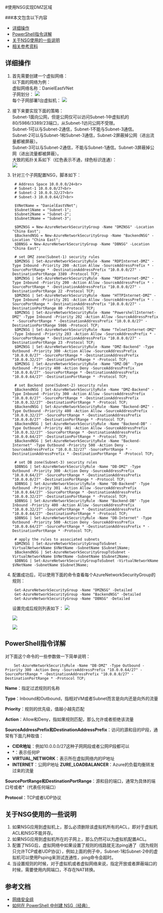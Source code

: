 <properties 
	pageTitle="使用NSG实现DMZ区域" 
	description="本页介绍如何使用Powershell 指令构建NSG" 
	services="virtual network" 
	documentationCenter="" 
	authors=""
	manager="" 
	editor=""/>
<tags ms.service="virtual network" ms.date="" wacn.date="1/4/2016"/>

#使用NSG实现DMZ区域

###本文包含以下内容
- [详细操作](#detail)
- [PowerShell指令详解](#command)
- [关于NSG使用的一些说明](#description)
- [相关参考资料](#resource)
 
## <a id="detail"></a>详细操作
 
1. 首先需要创建一个虚拟网络：</br>
   以下面的网络为例：</br>
   虚拟网络名称：DanielEastVNet</br>
   子网划分：
   ![](./media/virtual-network-use-nsg-dmz/subnet.png)<br>
   每个子网部署1台虚拟机：
   ![](./media/virtual-network-use-nsg-dmz/subnet-and-vm.png)<br>
2. 接下来要实现下面的策略：<br>
   Subnet-1面向公网，但是公网仅可以访问Subnet-1中虚拟机的80/5986/3389/23端口，从Subnet-1访问公网不受限。<br>
   Subnet-1可以与Subnet-2通信，Subnet-1不能与Subnet-3通信。<br>
   Subnet-2可以与Subnet-1和Subnet-3通信，Subnet-2屏蔽掉公网（进出流量都被屏蔽）。<br>
   Subnet-3可以与Subnet-2通信，不能与Subnet-1通信。Subnet-3屏蔽掉公网（进出流量都被屏蔽）。<br>
   大致的拓扑关系如下（红色表示不通，绿色标识连通）：<br>
   ![](./media/virtual-network-use-nsg-dmz/nsg-relation.png)<br>
 
3. 针对三个子网配置NSG，脚本如下：

		# Address Space 10.0.0.0/24<br>
		# Subnet-1 10.0.0.0/27<br>
		# Subnet-2 10.0.0.32/27<br>
		# Subnet-3 10.0.0.64/27<br>
		 
		$VNetName = "DanielEastVNet";
		$Subnet1Name = "Subnet-1";
		$Subnet2Name = "Subnet-2";
		$Subnet3Name = "Subnet-3";
		 
		$DMZNSG = New-AzureNetworkSecurityGroup -Name "DMZNSG" -Location "China East";
		$BackendNSG = New-AzureNetworkSecurityGroup -Name "BackendNSG" -Location "China East";
		$DBNSG = New-AzureNetworkSecurityGroup -Name "DBNSG" -Location "China East";
		 
		# set DMZ zone(Subnet-1) security rules
		$DMZNSG | Set-AzureNetworkSecurityRule -Name "RDPInternet-DMZ" -Type Inbound -Priority 200 -Action Allow -SourceAddressPrefix * -SourcePortRange * -DestinationAddressPrefix "10.0.0.0/27" -DestinationPortRange 3389 -Protocol TCP;
		$DMZNSG | Set-AzureNetworkSecurityRule -Name "RDPInternet-DMZ" -Type Inbound -Priority 200 -Action Allow -SourceAddressPrefix * -SourcePortRange * -DestinationAddressPrefix "10.0.0.0/27" -DestinationPortRange 22 -Protocol TCP;
		$DMZNSG | Set-AzureNetworkSecurityRule -Name "HTTPInternet-DMZ" -Type Inbound -Priority 201 -Action Allow -SourceAddressPrefix * -SourcePortRange * -DestinationAddressPrefix "10.0.0.0/27" -DestinationPortRange 80 -Protocol TCP;
		$DMZNSG | Set-AzureNetworkSecurityRule -Name "PowershellInternet-DMZ" -Type Inbound -Priority 202 -Action Allow -SourceAddressPrefix * -SourcePortRange * -DestinationAddressPrefix "10.0.0.0/27" -DestinationPortRange 5986 -Protocol TCP;
		$DMZNSG | Set-AzureNetworkSecurityRule -Name "TelnetInternet-DMZ" -Type Inbound -Priority 203 -Action Allow -SourceAddressPrefix * -SourcePortRange * -DestinationAddressPrefix "10.0.0.0/27" -DestinationPortRange 23 -Protocol TCP;
		$DMZNSG | Set-AzureNetworkSecurityRule -Name "DMZ-Backend" -Type Outbound -Priority 300 -Action Allow -SourceAddressPrefix "10.0.0.0/27" -SourcePortRange * -DestinationAddressPrefix "10.0.0.32/27" -DestinationPortRange * -Protocol TCP;
		$DMZNSG | Set-AzureNetworkSecurityRule -Name "DMZ-DB" -Type Outbound -Priority 400 -Action Deny -SourceAddressPrefix "10.0.0.0/27" -SourcePortRange * -DestinationAddressPrefix "10.0.0.64/27" -DestinationPortRange * -Protocol TCP;
		 
		# set Backend zone(Subnet-2) security rules
		$BackendNSG | Set-AzureNetworkSecurityRule -Name "DMZ-Backend" -Type Inbound -Priority 300 -Action Allow -SourceAddressPrefix "10.0.0.0/27" -SourcePortRange * -DestinationAddressPrefix "10.0.0.32/27" -DestinationPortRange * -Protocol TCP;
		$BackendNSG | Set-AzureNetworkSecurityRule -Name "Backend-DMZ" -Type Outbound -Priority 400 -Action Allow -SourceAddressPrefix "10.0.0.32/27" -SourcePortRange * -DestinationAddressPrefix "10.0.0.0/27" -DestinationPortRange * -Protocol TCP;
		$BackendNSG | Set-AzureNetworkSecurityRule -Name "Backend-DB" -Type Outbound -Priority 401 -Action Allow -SourceAddressPrefix "10.0.0.32/27" -SourcePortRange * -DestinationAddressPrefix "10.0.0.64/27" -DestinationPortRange * -Protocol TCP;
		$BackendNSG | Set-AzureNetworkSecurityRule -Name "Backend-Internet" -Type Outbound -Priority 500 -Action Deny -SourceAddressPrefix "10.0.0.32/27" -SourcePortRange * -DestinationAddressPrefix * -DestinationPortRange * -Protocol TCP;
		 
		# set DB zone(Subnet-3) security rules
		$DBNSG | Set-AzureNetworkSecurityRule -Name "DB-DMZ" -Type Outbound -Priority 300 -Action Deny -SourceAddressPrefix "10.0.0.64/27" -SourcePortRange * -DestinationAddressPrefix "10.0.0.0/27" -DestinationPortRange * -Protocol TCP;
		$DBNSG | Set-AzureNetworkSecurityRule -Name "DB-Backend" -Type Outbound -Priority 301 -Action Allow -SourceAddressPrefix "10.0.0.64/27" -SourcePortRange * -DestinationAddressPrefix "10.0.0.32/27" -DestinationPortRange * -Protocol TCP;
		$DBNSG | Set-AzureNetworkSecurityRule -Name "Backend-DB" -Type Inbound -Priority 400 -Action Allow -SourceAddressPrefix "10.0.0.32/27" -SourcePortRange * -DestinationAddressPrefix "10.0.0.64/27" -DestinationPortRange * -Protocol TCP;
		$DBNSG | Set-AzureNetworkSecurityRule -Name "DB-Internet" -Type Outbound -Priority 500 -Action Deny -SourceAddressPrefix "10.0.0.64/27" -SourcePortRange * -DestinationAddressPrefix * -DestinationPortRange * -Protocol TCP;
		 
		# apply the rules to associated subnets
		$DMZNSG | Set-AzureNetworkSecurityGroupToSubnet -VirtualNetworkName $VNetName -SubnetName $Subnet1Name;
		$BackendNSG | Set-AzureNetworkSecurityGroupToSubnet -VirtualNetworkName $VNetName -SubnetName $Subnet2Name;
		$DBNSG | Set-AzureNetworkSecurityGroupToSubnet -VirtualNetworkName $VNetName -SubnetName $Subnet3Name; 
 
 
4. 配置成功后，可以使用下面的命令查看每个AzureNetworkSecurityGroup的规则：

		Get-AzureNetworkSecurityGroup -Name "DMZNSG" -Detailed 
		Get-AzureNetworkSecurityGroup -Name "BackendNSG" -Detailed 
		Get-AzureNetworkSecurityGroup -Name "DBNSG" -Detailed 
 
     设置完成后规则列表如下：
 	 ![](./media/virtual-network-use-nsg-dmz/dmznsg-detail.png)

 	 ![](./media/virtual-network-use-nsg-dmz/backend-nsg-detail.png)

 	 ![](./media/virtual-network-use-nsg-dmz/db-nsg-detail.png) 

##  <a id="command"></a>PowerShell指令详解
对下面这个命令的一些参数做一下简单说明：

		Set-AzureNetworkSecurityRule -Name "DB-DMZ" -Type Outbound -Priority 300 -Action Deny -SourceAddressPrefix "10.0.0.64/27" -SourcePortRange * -DestinationAddressPrefix "10.0.0.0/27" -DestinationPortRange * -Protocol TCP;


**Name**：指定过滤规则的名称

**Type**：Inbound和Outbound，指相对VM或者Subnet而言是向内还是向外的流量

**Priority**：规则的优先级，值越小越先匹配

**Action**：Allow和Deny，指如果规则匹配，那么允许或者拒绝该流量

**SourceAddressPrefix和DestinationAddressPrefix**：访问的源和目的IP段，通常有下面几种取值：

- **CIDR地址**：例如10.0.0.0/27这种子网网段或者公网IP段都可以
- \*：表示任何IP
- **VIRTUAL_NETWORK**：表示所在虚拟网络内的IP地址
- **INTERNET**：公网IP地址
**ZURE_LOADBALANCER**：Azure的负载均衡转发过来的流量

**SourcePortRange和DestinationPortRange**：源和目的端口，通常为具体的端口号或者*（代表任何端口）

**Protocol**：TCP或者UDP协议

##  <a id="description"></a>关于NSG使用的一些说明
1.	如果NSG应用到虚拟机上，那么必须删除该虚拟机所有的ACL，即对于虚拟机ACL和NSG不能并存。
2.	如果NSG应用到虚拟机所在的子网上，那么仍然可以为虚拟机配置ACL。
3.	配置了NSG后，虚拟网络中如果设置了规则的线路就无法ping通了（因为规则只允许TCP或者UDP协议），例如上面的例子中，Subnet-1和Subnet-2中的虚拟机可以使用Psping来测试连通性，ping命令会超时。
4.	当设置规则的时候，对于虚拟机或者虚拟网络来说，指定开放或者屏蔽端口的时候，需要使用内网端口，不存在NAT转换。
 
##  <a id="resrouce"></a>参考文档

- [网络安全组](http://www.windowsazure.cn/documentation/articles/virtual-networks-nsg)
- [如何在 PowerShell 中创建 NSG（经典）](http://wacn-ppe.chinacloudsites.cn/documentation/articles/virtual-networks-create-nsg-classic-ps)


